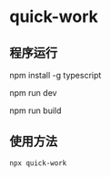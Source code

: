 # quick-work

## 程序运行

npm install -g typescript

npm run dev

npm run build


## 使用方法

```
npx quick-work

```

